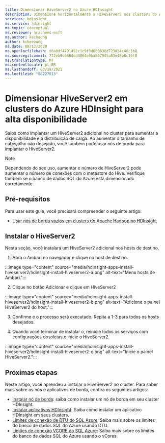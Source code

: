```yaml
---
title: Dimensionar HiveServer2 no Azure HDInsight
description: Dimensione horizontalmente o HiveServer2 nos clusters do Azure HDInsight usando nós de borda para aumentar a tolerância a falhas e a disponibilidade.
services: hdinsight
ms.service: hdinsight
ms.topic: conceptual
ms.reviewer: hrasheed-msft
ms.author: kecheung
author: kcheeeung
ms.date: 08/12/2020
ms.openlocfilehash: d0a0df4791492c1c9f0d600630d723024c46c1b8
ms.sourcegitcommit: 772eb9c6684dd4864e0ba507945a83e48b8c16f0
ms.translationtype: MT
ms.contentlocale: pt-BR
ms.lasthandoff: 03/19/2021
ms.locfileid: "88227013"
---
```

# <a name="scale-hiveserver2-on-azure-hdinsight-clusters-for-high-availability"></a>Dimensionar HiveServer2 em clusters do Azure HDInsight para alta disponibilidade

Saiba como implantar um HiveServer2 adicional no cluster para aumentar a disponibilidade e a distribuição de carga. Ao aumentar o tamanho de cabeçalho não desejado, você também pode usar nós de borda para implantar o HiveServer2. 

> [!NOTE]
> Dependendo do seu uso, aumentar o número de HiveServer2 pode aumentar o número de conexões com o metastore do Hive. Verifique também se o banco de dados SQL do Azure está dimensionado corretamente.

## <a name="prerequisites"></a>Pré-requisitos

Para usar este guia, você precisará compreender o seguinte artigo:
- [Usar nós de borda vazios em clusters do Apache Hadoop no HDInsight](hdinsight-apps-use-edge-node.md)

## <a name="install-hiveserver2"></a>Instalar o HiveServer2

Nesta seção, você instalará um HiveServer2 adicional nos hosts de destino.

1. Abra o Ambari no navegador e clique no host de destino.

:::image type="content" source="media/hdinsight-apps-install-hiveserver2/hdinsight-install-hiveserver2-a.png" alt-text="Menu hosts de Ambari.":::

2. Clique no botão Adicionar e clique em HiveServer2

:::image type="content" source="media/hdinsight-apps-install-hiveserver2/hdinsight-install-hiveserver2-b.png" alt-text="Adicione o painel HiveServer2 do host.":::

3. Confirme e o processo será executado. Repita a 1-3 para todos os hosts desejados.

4. Quando você terminar de instalar o, reinicie todos os serviços com configurações obsoletas e inicie o HiveServer2.

:::image type="content" source="media/hdinsight-apps-install-hiveserver2/hdinsight-install-hiveserver2-c.png" alt-text="Inicie o painel HiveServer2.":::

## <a name="next-steps"></a>Próximas etapas

Neste artigo, você aprendeu a instalar o HiveServer2 no cluster. Para saber mais sobre os nós e aplicativos de borda, confira os seguintes artigos:

* [Instalar nó de borda](hdinsight-apps-use-edge-node.md): saiba como instalar um nó de borda em seu cluster HDInsight.
* [Instalar aplicativos HDInsight](hdinsight-apps-install-applications.md): Saiba como instalar um aplicativo HDInsight em seus clusters.
* [Limites de conexão de DTU do SQL Azure](../azure-sql/database/resource-limits-dtu-single-databases.md): Saiba mais sobre os limites do banco de dados SQL do Azure usando DTU.
* [Limites de conexão VCORE do SQL Azure](../azure-sql/database/resource-limits-vcore-elastic-pools.md): Saiba mais sobre os limites do banco de dados SQL do Azure usando o vCores.
